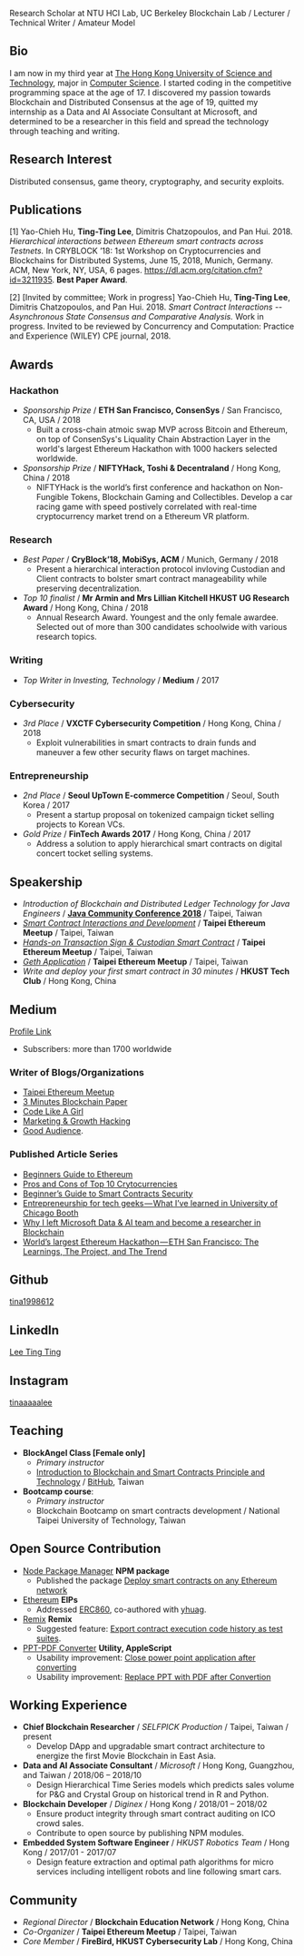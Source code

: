 <!-- # Lee Ting Ting (Tina) -->
Research Scholar at NTU HCI Lab, UC Berkeley Blockchain Lab / Lecturer / Technical Writer / Amateur Model

## Bio
I am now in my third year at [The Hong Kong University of Science and Technology](https://www.ust.hk/), major in [Computer Science](https://www.cse.ust.hk/). I started coding in the competitive programming space at the age of 17. I discovered my passion towards Blockchain and Distributed Consensus at the age of 19, quitted my internship as a Data and AI Associate Consultant at Microsoft, and determined to be a researcher in this field and spread the technology through teaching and writing. 


## Research Interest
Distributed consensus, game theory, cryptography, and security exploits.

## Publications
[1] Yao-Chieh Hu, **Ting-Ting Lee**, Dimitris Chatzopoulos, and Pan Hui. 2018.  *Hierarchical interactions between Ethereum smart contracts across Testnets.* In CRYBLOCK ’18: 1st Workshop on Cryptocurrencies and Blockchains for Distributed Systems, June 15, 2018, Munich, Germany. ACM, New York, NY, USA, 6 pages. https://dl.acm.org/citation.cfm?id=3211935. **Best Paper Award**.

[2] [Invited by committee; Work in progress] Yao-Chieh Hu, **Ting-Ting Lee**, Dimitris Chatzopoulos, and Pan Hui. 2018. *Smart Contract Interactions -- Asynchronous State Consensus and Comparative Analysis.* Work in progress. Invited to be reviewed by Concurrency and Computation: Practice and Experience (WILEY) CPE journal, 2018.




## Awards
### Hackathon
- *Sponsorship Prize* / **ETH San Francisco, ConsenSys** / San Francisco, CA, USA / 2018
    - Built a cross-chain atmoic swap MVP across Bitcoin and Ethereum, on top of ConsenSys's Liquality Chain Abstraction Layer in the world's largest Ethereum Hackathon with 1000 hackers selected worldwide. 
- *Sponsorship Prize* / **NIFTYHack, Toshi & Decentraland** / Hong Kong, China / 2018
    - NIFTYHack is the world’s first conference and hackathon on Non-Fungible Tokens, Blockchain Gaming and Collectibles. Develop a car racing game with speed postively correlated with real-time cryptocurrency market trend on a Ethereum VR platform.
### Research
- *Best Paper* / **CryBlock’18, MobiSys, ACM** / Munich, Germany / 2018 
    - Present a hierarchical interaction protocol invloving Custodian and Client contracts to bolster smart contract manageability while preserving decentralization. 
- *Top 10 finalist* / **Mr Armin and Mrs Lillian Kitchell HKUST UG Research Award** / Hong Kong, China / 2018
    - Annual Research Award. Youngest and the only female awardee. Selected out of more than 300 candidates schoolwide with various research topics.
### Writing
- *Top Writer in Investing, Technology* / **Medium** / 2017 
### Cybersecurity 
- *3rd Place* / **VXCTF Cybersecurity Competition** / Hong Kong, China / 2018
    - Exploit vulnerabilities in smart contracts to drain funds and maneuver a few other security flaws on target machines.
### Entrepreneurship
- *2nd Place* / **Seoul UpTown E-commerce Competition** / Seoul, South Korea / 2017
    - Present a startup proposal on tokenized campaign ticket selling projects to Korean VCs.
- *Gold Prize* / **FinTech Awards 2017** / Hong Kong, China / 2017
    - Address a solution to apply hierarchical smart contracts on digital concert tocket selling systems.




## Speakership
- *Introduction of Blockchain and Distributed Ledger Technology for Java Engineers* / **[Java Community Conference 2018](https://jcconf.tw/2018/index.html)** / Taipei, Taiwan
- *[Smart Contract Interactions and Development](https://www.meetup.com/Taipei-Ethereum-Meetup/events/253865600/)* / **Taipei Ethereum Meetup** / Taipei, Taiwan
- *[Hands-on Transaction Sign & Custodian Smart Contract](https://www.meetup.com/Taipei-Ethereum-Meetup/events/ggbhdpyxcbdb/)* / **Taipei Ethereum Meetup** / Taipei, Taiwan
- *[Geth Application](https://www.meetup.com/Taipei-Ethereum-Meetup/events/241841700/)* / **Taipei Ethereum Meetup** / Taipei, Taiwan
- *Write and deploy your first smart contract in 30 minutes* / **HKUST Tech Club** / Hong Kong, China




## Medium
[Profile Link](https://medium.com/@tina26919742)
- Subscribers: more than 1700 worldwide

### Writer of Blogs/Organizations  
- [Taipei Ethereum Meetup](https://medium.com/taipei-ethereum-meetup)
- [3 Minutes Blockchain Paper](https://medium.com/3-minutes-blockchain-paper)
- [Code Like A Girl](https://code.likeagirl.io)
- [Marketing & Growth Hacking](https://blog.markgrowth.com)
- [Good Audience](https://blog.goodaudience.com).

### Published Article Series   
- [Beginners Guide to Ethereum](https://medium.com/taipei-ethereum-meetup/a-complete-guide-on-building-a-smart-contract-on-a-private-net-in-ethereum-726851c7c044)
- [Pros and Cons of Top 10 Crytocurrencies](https://medium.com/taipei-ethereum-meetup/pros-cons-of-the-top-10-cryptocurrencies-in-market-cap-you-need-to-know-i-a0ccc68388fe)
- [Beginner’s Guide to Smart Contracts Security](https://medium.com/taipei-ethereum-meetup/beginners-guide-to-smart-contracts-security-e4715ac0dccb)
- [Entrepreneurship for tech geeks — What I’ve learned in University of Chicago Booth](https://blog.markgrowth.com/entrepreneurship-for-tech-geeks-what-ive-learned-in-university-of-chicago-booth-fcc60222799f)
- [Why I left Microsoft Data & AI team and become a researcher in Blockchain](https://code.likeagirl.io/why-i-left-microsoft-data-ai-team-and-become-a-researcher-in-blockchain-65370fa620e7)
- [World’s largest Ethereum Hackathon — ETH San Francisco: The Learnings, The Project, and The Trend](https://medium.com/taipei-ethereum-meetup/worlds-largest-ethereum-hackathon-eth-san-francisco-the-learnings-the-project-and-the-trend-a29078552d3a)
    
    


## Github
[tina1998612](https://github.com/tina1998612)




## LinkedIn
[Lee Ting Ting](https://www.linkedin.com/in/leetingting)



## Instagram
[tinaaaaalee](https://www.instagram.com/tinaaaaalee/)


## Teaching
- **BlockAngel Class [Female only]**
    - *Primary instructor*
    - [Introduction to Blockchain and Smart Contracts Principle and Technology](https://www.facebook.com/events/310125033117595/) / [BitHub](https://www.facebook.com/BITHUBbistro/?ref=br_rs), Taiwan
- **Bootcamp course**: 
    - *Primary instructor*
    - Blockchain Bootcamp on smart contracts development / National Taipei University of Technology, Taiwan



## Open Source Contribution
- [Node Package Manager](https://www.npmjs.com) **NPM package**
    - Published the package [Deploy smart contracts on any Ethereum network](https://www.npmjs.com/package/deploy_smart_contract)
- [Ethereum](https://github.com/ethereum/EIPs) **EIPs**
    - Addressed [ERC860](https://github.com/ethereum/EIPs/issues/860), co-authored with [yhuag](https://github.com/yhuag).
- [Remix](https://github.com/ethereum/remix) **Remix**
    - Suggested feature: [Export contract execution code history as test suites](https://github.com/ethereum/remix/issues/659).
- [PPT-PDF Converter](https://github.com/irmowan/Convert-ppt-to-pdf) **Utility, AppleScript**
    - Usability improvement: [Close power point application after converting](https://github.com/irmowan/Convert-ppt-to-pdf/pull/2)
    - Usability improvement: [Replace PPT with PDF after Convertion](https://github.com/irmowan/Convert-ppt-to-pdf/pull/3)


## Working Experience
- **Chief Blockchain Researcher** / *SELFPICK Production* / Taipei, Taiwan / present 
    - Develop DApp and upgradable smart contract architecture to energize the first Movie Blockchain in East Asia.
- **Data and AI Associate Consultant** / *Microsoft* / Hong Kong, Guangzhou, and Taiwan / 2018/06 – 2018/10 
    - Design Hierarchical Time Series models which predicts sales volume for P&G and Crystal Group on historical trend in R and Python. 
- **Blockchain Developer** / *Diginex* / Hong Kong / 2018/01 – 2018/02 
    - Ensure product integrity through smart contract auditing on ICO crowd sales. 
    - Contribute to open source by publishing NPM modules. 
- **Embedded System Software Engineer** / *HKUST Robotics Team* / Hong Kong / 2017/01 - 2017/07 
    - Design feature extraction and optimal path algorithms for micro services including intelligent robots and line following smart cars.




## Community
- *Regional Director* / **Blockchain Education Network** / Hong Kong, China
- *Co-Organizer* / **Taipei Ethereum Meetup** / Taipei, Taiwan
- *Core Member* / **FireBird, HKUST Cybersecurity Lab** / Hong Kong, China